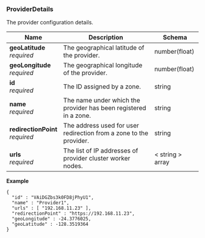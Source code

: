 
<a name="providerdetails"></a>
### ProviderDetails
The provider configuration details.


|Name|Description|Schema|
|---|---|---|
|**geoLatitude**  <br>*required*|The geographical latitude of the provider.|number(float)|
|**geoLongitude**  <br>*required*|The geographical longitude of the provider.|number(float)|
|**id**  <br>*required*|The ID assigned by a zone.|string|
|**name**  <br>*required*|The name under which the provider has been registered in a zone.|string|
|**redirectionPoint**  <br>*required*|The address used for user redirection from a zone to the provider.|string|
|**urls**  <br>*required*|The list of IP addresses of provider cluster worker nodes.|< string > array|

**Example**
```
{
  "id" : "VAiDGZbs3k0FD8jPhyU1",
  "name" : "Provider1",
  "urls" : [ "192.168.11.23" ],
  "redirectionPoint" : "https://192.168.11.23",
  "geoLongitude" : -24.3776025,
  "geoLatitude" : -128.3519364
}
```



